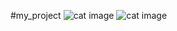 #my_project
![cat image](https://images.mypetlife.co.kr/content/uploads/2019/09/06150205/cat-baby-4208578_1920.jpg)
![cat image](https://images.mypetlife.co.kr/content/uploads/2019/09/06150205/cat-baby-4208578_1920.jpg)
